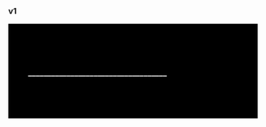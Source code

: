 ### v1
<html>
<script src="jshtml.js"></script>
<div style="background-color:#000; color:#fff; -webkit-touch-callout: none;     -webkit-user-select: none;  -moz-user-select: none;  -ms-user-select: none;user-select: none; padding:33px 20px;1px20px margin-top:-120px;">

<h3 style="background-color:#000; color:#fff; -webkit-touch-callout: none;     -webkit-user-select: none;  -moz-user-select: none;  -ms-user-select: none;user-select: none; padding:33px 20px;1px20px margin-top:-120px;">____________________________________</h3>

</div>
</html>
